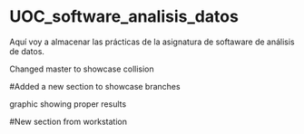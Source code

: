 # UOC_software_analisis_datos

Aquí voy a almacenar las prácticas de la asignatura de softaware de análisis de datos.

Changed master to showcase collision

#Added a new section to showcase branches


graphic showing proper results

#New section from workstation

